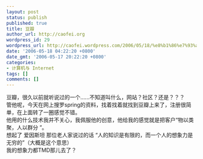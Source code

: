 ```yaml
---
layout: post
status: publish
published: true
title: 豆瓣
author_url: http://caofei.org
wordpress_id: 29
wordpress_url: http://caofei.wordpress.com/2006/05/18/%e8%b1%86%e7%93%a3
date: '2006-05-18 04:22:20 +0800'
date_gmt: '2006-05-17 20:22:20 +0800'
categories:
- 计算机与 Internet
tags: []
comments: []
---
```

<div id="msgcns!66CD003054696B87!831" class="bvMsg">
<div>豆瓣，很久以前就听说过的一个......不知道叫什么，网站？社区？还是？？？<br />管他呢，今天在网上搜罗spring的资料，找着找着就找到豆瓣上来了，注册很简单，在上面转了一圈感觉不错。<br />他用的什么技术我并不关心，我佩服他的创意，他给我的感觉就是把客户“物以类聚，人以群分 ”。<br />想起了 爱因斯坦 那位老人家说过的话 “人的知识是有限的，而一个人的想象力是无穷的”（大概是这个意思）<br />我的想象力都TMD那儿去了？</div>
</div>
